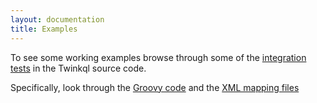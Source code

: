 ```yaml
---
layout: documentation
title: Examples
---
```


To see some working examples browse through some of the [integration tests](https://github.com/cts2/twinkql/tree/master/src/test) in the
Twinkql source code.

Specifically, look through the [Groovy code](https://github.com/cts2/twinkql/tree/master/src/test/groovy/org/twinkql/it) and the
[XML mapping files](https://github.com/cts2/twinkql/tree/master/src/test/resources/org/twinkql/it)


